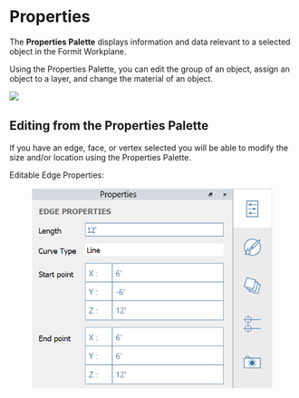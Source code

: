 # Properties

The **Properties Palette** displays information and data relevant to a selected object in the Formit Workplane.

Using the Properties Palette, you can edit the group of an object, assign an object to a layer, and change the material of an object.

![](../.gitbook/assets/properties\_palette.png)

## Editing from the Properties Palette

If you have an edge, face, or vertex selected you will be able to modify the size and/or location using the Properties Palette.

Editable Edge Properties:

<figure><img src="../.gitbook/assets/EditEdge.png" alt=""><figcaption></figcaption></figure>

